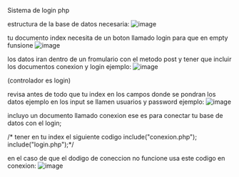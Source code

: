 Sistema de login php



estructura de la base de datos necesaria:
![image](https://github.com/user-attachments/assets/2ef399a0-3674-4add-9151-239e651291e6) 

tu documento index necesita de un boton llamado login para que en empty funsione 
![image](https://github.com/user-attachments/assets/1385f7ff-9b41-4dc5-aed2-56721e09ecb0)

los datos iran dentro de un fromulario con el metodo post y tener que incluir los documentos conexion y login ejemplo:
![image](https://github.com/user-attachments/assets/10e61ce6-a67f-413c-8ee2-1f0362225657)

(controlador es login)


revisa antes de todo que tu index en los campos donde se pondran los datos ejemplo en los input se llamen usuarios y password ejemplo:
![image](https://github.com/user-attachments/assets/fbb94a66-76ab-40a8-b176-09309f85a471)


incluyo un documento llamado conexion ese es para conectar tu base de datos con el login;

/* tener en tu index el siguiente codigo 
include("conexion.php");
include("login.php");*/


en el caso de que el dodigo de coneccion no funcione usa este codigo en conexion:
![image](https://github.com/user-attachments/assets/4d93e41d-e4ce-4e01-8762-c7d4d182ea0c)

